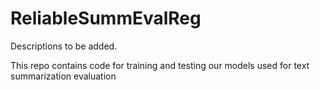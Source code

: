 # ReliableSummEvalReg
Descriptions to be added.



This repo contains code for training and testing our models used for text summarization evaluation 
